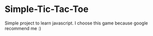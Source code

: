 # Simple-Tic-Tac-Toe

Simple project to learn javascript. I choose this game because google recommend me :)
